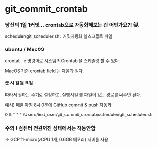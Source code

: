# git_commit_crontab
  
    
### 당신의 1일 1커밋... crontab으로 자동화해보는 건 어떤가요?! 😺. 
scheduler/git_scheduler.sh : 커밋자동화 쉘스크립트 파일

### ubuntu / MacOS

crontab -e 명령어로 시스템의 Crontab 을 스케줄링 할 수 있다. 

MacOS 기준 crontab field 는 다음과 같다. 

#### 분 시 일 월 요일 


따라서 원하는 주기로 설정하고, 실행시킬 쉘 파일이 있는 경로를 써주면 된다. 

예시) 매일 아침 8시 0분에 GitHub commit & push 자동화 

 0 8 * * * /Users/test_user/git_commit_crontab/scheduler/git_scheduler.sh
 
 
 
### 주의 ! 컴퓨터 전원꺼진 상태에서는 작동안함 
-> GCP f1-micro(vCPU 1개, 0.6GB 메모리) 서버를 사용

